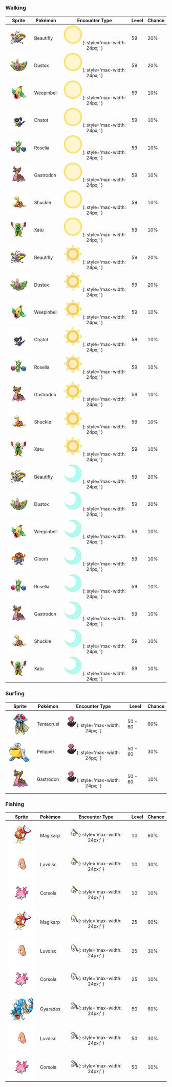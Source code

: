 ### Walking

| Sprite | Pokémon | Encounter Type | Level | Chance |
|:------:|---------|:--------------:|-------|--------|
| ![Beautifly](../../assets/sprites/beautifly/front.gif) | Beautifly | ![Morning](../../assets/encounter_types/morning.png "Morning"){: style='max-width: 24px;' } | 59 | 20% |
| ![Dustox](../../assets/sprites/dustox/front.gif) | Dustox | ![Morning](../../assets/encounter_types/morning.png "Morning"){: style='max-width: 24px;' } | 59 | 20% |
| ![Weepinbell](../../assets/sprites/weepinbell/front.gif) | Weepinbell | ![Morning](../../assets/encounter_types/morning.png "Morning"){: style='max-width: 24px;' } | 59 | 10% |
| ![Chatot](../../assets/sprites/chatot/front.gif) | Chatot | ![Morning](../../assets/encounter_types/morning.png "Morning"){: style='max-width: 24px;' } | 59 | 10% |
| ![Roselia](../../assets/sprites/roselia/front.gif) | Roselia | ![Morning](../../assets/encounter_types/morning.png "Morning"){: style='max-width: 24px;' } | 59 | 10% |
| ![Gastrodon](../../assets/sprites/gastrodon/front.gif) | Gastrodon | ![Morning](../../assets/encounter_types/morning.png "Morning"){: style='max-width: 24px;' } | 59 | 10% |
| ![Shuckle](../../assets/sprites/shuckle/front.gif) | Shuckle | ![Morning](../../assets/encounter_types/morning.png "Morning"){: style='max-width: 24px;' } | 59 | 10% |
| ![Xatu](../../assets/sprites/xatu/front.gif) | Xatu | ![Morning](../../assets/encounter_types/morning.png "Morning"){: style='max-width: 24px;' } | 59 | 10% |
| ![Beautifly](../../assets/sprites/beautifly/front.gif) | Beautifly | ![Day](../../assets/encounter_types/day.png "Day"){: style='max-width: 24px;' } | 59 | 20% |
| ![Dustox](../../assets/sprites/dustox/front.gif) | Dustox | ![Day](../../assets/encounter_types/day.png "Day"){: style='max-width: 24px;' } | 59 | 20% |
| ![Weepinbell](../../assets/sprites/weepinbell/front.gif) | Weepinbell | ![Day](../../assets/encounter_types/day.png "Day"){: style='max-width: 24px;' } | 59 | 10% |
| ![Chatot](../../assets/sprites/chatot/front.gif) | Chatot | ![Day](../../assets/encounter_types/day.png "Day"){: style='max-width: 24px;' } | 59 | 10% |
| ![Roselia](../../assets/sprites/roselia/front.gif) | Roselia | ![Day](../../assets/encounter_types/day.png "Day"){: style='max-width: 24px;' } | 59 | 10% |
| ![Gastrodon](../../assets/sprites/gastrodon/front.gif) | Gastrodon | ![Day](../../assets/encounter_types/day.png "Day"){: style='max-width: 24px;' } | 59 | 10% |
| ![Shuckle](../../assets/sprites/shuckle/front.gif) | Shuckle | ![Day](../../assets/encounter_types/day.png "Day"){: style='max-width: 24px;' } | 59 | 10% |
| ![Xatu](../../assets/sprites/xatu/front.gif) | Xatu | ![Day](../../assets/encounter_types/day.png "Day"){: style='max-width: 24px;' } | 59 | 10% |
| ![Beautifly](../../assets/sprites/beautifly/front.gif) | Beautifly | ![Night](../../assets/encounter_types/night.png "Night"){: style='max-width: 24px;' } | 59 | 20% |
| ![Dustox](../../assets/sprites/dustox/front.gif) | Dustox | ![Night](../../assets/encounter_types/night.png "Night"){: style='max-width: 24px;' } | 59 | 20% |
| ![Weepinbell](../../assets/sprites/weepinbell/front.gif) | Weepinbell | ![Night](../../assets/encounter_types/night.png "Night"){: style='max-width: 24px;' } | 59 | 10% |
| ![Gloom](../../assets/sprites/gloom/front.gif) | Gloom | ![Night](../../assets/encounter_types/night.png "Night"){: style='max-width: 24px;' } | 59 | 10% |
| ![Roselia](../../assets/sprites/roselia/front.gif) | Roselia | ![Night](../../assets/encounter_types/night.png "Night"){: style='max-width: 24px;' } | 59 | 10% |
| ![Gastrodon](../../assets/sprites/gastrodon/front.gif) | Gastrodon | ![Night](../../assets/encounter_types/night.png "Night"){: style='max-width: 24px;' } | 59 | 10% |
| ![Shuckle](../../assets/sprites/shuckle/front.gif) | Shuckle | ![Night](../../assets/encounter_types/night.png "Night"){: style='max-width: 24px;' } | 59 | 10% |
| ![Xatu](../../assets/sprites/xatu/front.gif) | Xatu | ![Night](../../assets/encounter_types/night.png "Night"){: style='max-width: 24px;' } | 59 | 10% |

### Surfing

| Sprite | Pokémon | Encounter Type | Level | Chance |
|:------:|---------|:--------------:|-------|--------|
| ![Tentacruel](../../assets/sprites/tentacruel/front.gif) | Tentacruel | ![Surf](../../assets/encounter_types/surf.png "Surf"){: style='max-width: 24px;' } | 50 - 60 | 60% |
| ![Pelipper](../../assets/sprites/pelipper/front.gif) | Pelipper | ![Surf](../../assets/encounter_types/surf.png "Surf"){: style='max-width: 24px;' } | 50 - 60 | 30% |
| ![Gastrodon](../../assets/sprites/gastrodon/front.gif) | Gastrodon | ![Surf](../../assets/encounter_types/surf.png "Surf"){: style='max-width: 24px;' } | 50 - 60 | 10% |

### Fishing

| Sprite | Pokémon | Encounter Type | Level | Chance |
|:------:|---------|:--------------:|-------|--------|
| ![Magikarp](../../assets/sprites/magikarp/front.gif) | Magikarp | ![Old Rod](../../assets/encounter_types/old_rod.png "Old Rod"){: style='max-width: 24px;' } | 10 | 60% |
| ![Luvdisc](../../assets/sprites/luvdisc/front.gif) | Luvdisc | ![Old Rod](../../assets/encounter_types/old_rod.png "Old Rod"){: style='max-width: 24px;' } | 10 | 30% |
| ![Corsola](../../assets/sprites/corsola/front.gif) | Corsola | ![Old Rod](../../assets/encounter_types/old_rod.png "Old Rod"){: style='max-width: 24px;' } | 10 | 10% |
| ![Magikarp](../../assets/sprites/magikarp/front.gif) | Magikarp | ![Good Rod](../../assets/encounter_types/good_rod.png "Good Rod"){: style='max-width: 24px;' } | 25 | 60% |
| ![Luvdisc](../../assets/sprites/luvdisc/front.gif) | Luvdisc | ![Good Rod](../../assets/encounter_types/good_rod.png "Good Rod"){: style='max-width: 24px;' } | 25 | 30% |
| ![Corsola](../../assets/sprites/corsola/front.gif) | Corsola | ![Good Rod](../../assets/encounter_types/good_rod.png "Good Rod"){: style='max-width: 24px;' } | 25 | 10% |
| ![Gyarados](../../assets/sprites/gyarados/front.gif) | Gyarados | ![Super Rod](../../assets/encounter_types/super_rod.png "Super Rod"){: style='max-width: 24px;' } | 50 | 60% |
| ![Luvdisc](../../assets/sprites/luvdisc/front.gif) | Luvdisc | ![Super Rod](../../assets/encounter_types/super_rod.png "Super Rod"){: style='max-width: 24px;' } | 50 | 30% |
| ![Corsola](../../assets/sprites/corsola/front.gif) | Corsola | ![Super Rod](../../assets/encounter_types/super_rod.png "Super Rod"){: style='max-width: 24px;' } | 50 | 10% |

